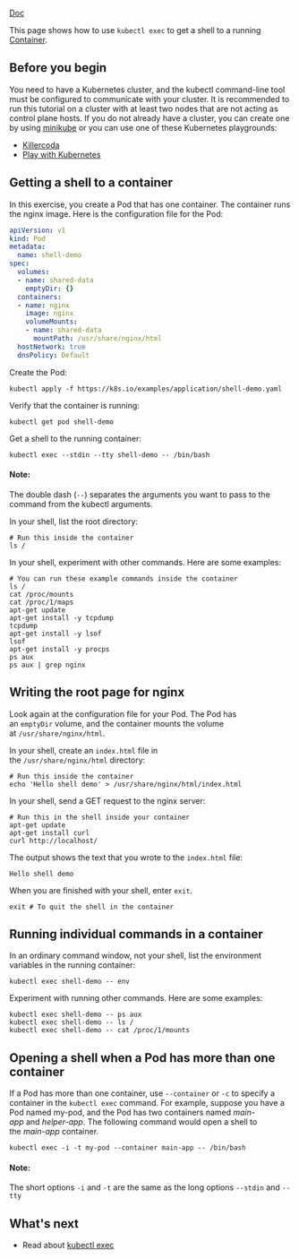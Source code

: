 [Doc](https://kubernetes.io/docs/tasks/debug/debug-application/get-shell-running-container/)

This page shows how to use `kubectl exec` to get a shell to a running [Container](Container.md).

## Before you begin[](https://kubernetes.io/docs/tasks/debug/debug-application/get-shell-running-container/#before-you-begin)

You need to have a Kubernetes cluster, and the kubectl command-line tool must be configured to communicate with your cluster. It is recommended to run this tutorial on a cluster with at least two nodes that are not acting as control plane hosts. If you do not already have a cluster, you can create one by using [minikube](https://minikube.sigs.k8s.io/docs/tutorials/multi_node/) or you can use one of these Kubernetes playgrounds:

- [Killercoda](https://killercoda.com/playgrounds/scenario/kubernetes)
- [Play with Kubernetes](https://labs.play-with-k8s.com/)

## Getting a shell to a container[](https://kubernetes.io/docs/tasks/debug/debug-application/get-shell-running-container/#getting-a-shell-to-a-container)

In this exercise, you create a Pod that has one container. The container runs the nginx image. Here is the configuration file for the Pod:

```yaml
apiVersion: v1
kind: Pod
metadata:
  name: shell-demo
spec:
  volumes:
  - name: shared-data
    emptyDir: {}
  containers:
  - name: nginx
    image: nginx
    volumeMounts:
    - name: shared-data
      mountPath: /usr/share/nginx/html
  hostNetwork: true
  dnsPolicy: Default
```

Create the Pod:

```shell
kubectl apply -f https://k8s.io/examples/application/shell-demo.yaml
```

Verify that the container is running:

```shell
kubectl get pod shell-demo
```

Get a shell to the running container:

```shell
kubectl exec --stdin --tty shell-demo -- /bin/bash
```

#### Note:

The double dash (`--`) separates the arguments you want to pass to the command from the kubectl arguments.

In your shell, list the root directory:

```shell
# Run this inside the container
ls /
```

In your shell, experiment with other commands. Here are some examples:

```shell
# You can run these example commands inside the container
ls /
cat /proc/mounts
cat /proc/1/maps
apt-get update
apt-get install -y tcpdump
tcpdump
apt-get install -y lsof
lsof
apt-get install -y procps
ps aux
ps aux | grep nginx
```

## Writing the root page for nginx[](https://kubernetes.io/docs/tasks/debug/debug-application/get-shell-running-container/#writing-the-root-page-for-nginx)

Look again at the configuration file for your Pod. The Pod has an `emptyDir` volume, and the container mounts the volume at `/usr/share/nginx/html`.

In your shell, create an `index.html` file in the `/usr/share/nginx/html` directory:

```shell
# Run this inside the container
echo 'Hello shell demo' > /usr/share/nginx/html/index.html
```

In your shell, send a GET request to the nginx server:

```shell
# Run this in the shell inside your container
apt-get update
apt-get install curl
curl http://localhost/
```

The output shows the text that you wrote to the `index.html` file:

```
Hello shell demo
```

When you are finished with your shell, enter `exit`.

```shell
exit # To quit the shell in the container
```

## Running individual commands in a container[](https://kubernetes.io/docs/tasks/debug/debug-application/get-shell-running-container/#running-individual-commands-in-a-container)

In an ordinary command window, not your shell, list the environment variables in the running container:

```shell
kubectl exec shell-demo -- env
```

Experiment with running other commands. Here are some examples:

```shell
kubectl exec shell-demo -- ps aux
kubectl exec shell-demo -- ls /
kubectl exec shell-demo -- cat /proc/1/mounts
```

## Opening a shell when a Pod has more than one container[](https://kubernetes.io/docs/tasks/debug/debug-application/get-shell-running-container/#opening-a-shell-when-a-pod-has-more-than-one-container)

If a Pod has more than one container, use `--container` or `-c` to specify a container in the `kubectl exec` command. For example, suppose you have a Pod named my-pod, and the Pod has two containers named _main-app_ and _helper-app_. The following command would open a shell to the _main-app_ container.

```shell
kubectl exec -i -t my-pod --container main-app -- /bin/bash
```

#### Note:

The short options `-i` and `-t` are the same as the long options `--stdin` and `--tty`

## What's next[](https://kubernetes.io/docs/tasks/debug/debug-application/get-shell-running-container/#what-s-next)

- Read about [kubectl exec](https://kubernetes.io/docs/reference/generated/kubectl/kubectl-commands/#exec)